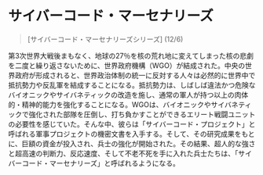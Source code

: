 # サイバーコード・マーセナリーズ
> [サイバーコード・マーセナリーズシリーズ] (12/6)

第3次世界大戦後まもなく、地球の27％を核の荒れ地に変えてしまった核の悲劇を二度と繰り返さないために、世界政府機構（WGO）が結成された。中央の世界政府が形成されると、世界政治体制の統一に反対する人々は必然的に世界中で抵抗勢力や反乱軍を結成することになる。抵抗勢力は、しばしば違法かつ危険なバイオニックやサイバネティックの改造を施し、通常の軍人が持つ以上の肉体的・精神的能力を強化することになる。WGOは、バイオニックやサイバネティックで強化された部隊を圧倒し、打ち負かすことができるエリート戦闘ユニットの必要性を感じていた。そんな中、彼らは「サイバーコード・プロジェクト」と呼ばれる軍事プロジェクトの機密文書を入手する。そして、その研究成果をもとに、巨額の資金が投入され、兵士の強化が開始された。その結果、超人的な強さと超高速の判断力、反応速度、そして不老不死を手に入れた兵士たちは、「サイバーコード・マーセナリーズ」と呼ばれるようになる。
